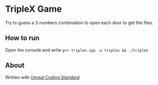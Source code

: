 # TripleX Game

Try to guess a 3 numbers combination to open each door to get the files.

## How to run
Open the console and write `g++ triplex.cpp -o triplex && ./triplex`


## About
Written with [Unreal Coding Standard](https://docs.unrealengine.com/en-US/Programming/Development/CodingStandard/index.html)


